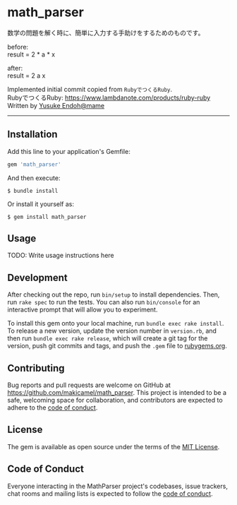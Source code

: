 # math_parser

数学の問題を解く時に、簡単に入力する手助けをするためのものです。

before:  
result = 2 * a * x  

after:  
result = 2 a x  

Implemented initial commit copied from `RubyでつくるRuby`.  
RubyでつくるRuby: https://www.lambdanote.com/products/ruby-ruby  
Written by [Yusuke Endoh@mame](https://github.com/mame)

---

## Installation

Add this line to your application's Gemfile:

```ruby
gem 'math_parser'
```

And then execute:

    $ bundle install

Or install it yourself as:

    $ gem install math_parser

## Usage

TODO: Write usage instructions here

## Development

After checking out the repo, run `bin/setup` to install dependencies. Then, run `rake spec` to run the tests. You can also run `bin/console` for an interactive prompt that will allow you to experiment.

To install this gem onto your local machine, run `bundle exec rake install`. To release a new version, update the version number in `version.rb`, and then run `bundle exec rake release`, which will create a git tag for the version, push git commits and tags, and push the `.gem` file to [rubygems.org](https://rubygems.org).

## Contributing

Bug reports and pull requests are welcome on GitHub at https://github.com/makicamel/math_parser. This project is intended to be a safe, welcoming space for collaboration, and contributors are expected to adhere to the [code of conduct](https://github.com/makicamel/math_parser/blob/master/CODE_OF_CONDUCT.md).

## License

The gem is available as open source under the terms of the [MIT License](https://opensource.org/licenses/MIT).

## Code of Conduct

Everyone interacting in the MathParser project's codebases, issue trackers, chat rooms and mailing lists is expected to follow the [code of conduct](https://github.com/makicamel/math_parser/blob/master/CODE_OF_CONDUCT.md).
